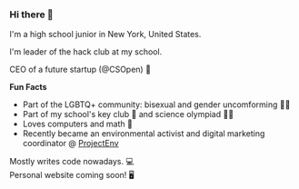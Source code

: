 ### Hi there 👋

<!--
**BetsyZhang10/BetsyZhang10** is a ✨ _special_ ✨ repository because its `README.md` (this file) appears on your GitHub profile.
-->
I'm a high school junior in New York, United States.  

I'm leader of the hack club at my school.  

CEO of a future startup (@CSOpen) 🚀  

**Fun Facts**  
- Part of the LGBTQ+ community: bisexual and gender uncomforming 🏳️‍🌈
- Part of my school's key club 🔑 and science olympiad 👩‍🔬
- Loves computers and math 🔢
- Recently became an environmental activist and digital marketing coordinator @ [ProjectEnv](projectenv.org)


Mostly writes code nowadays. 💻  
Personal website coming soon! 🖥️  
